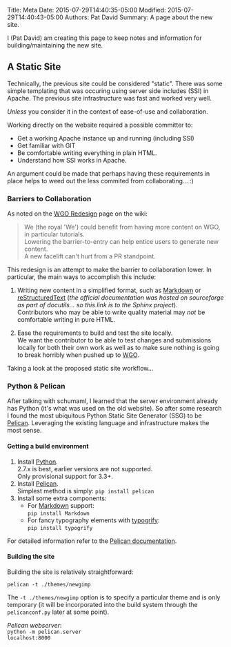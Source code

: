 Title: Meta
Date: 2015-07-29T14:40:35-05:00
Modified: 2015-07-29T14:40:43-05:00
Authors: Pat David
Summary: A page about the new site.



I (Pat David) am creating this page to keep notes and information for building/maintaining the new site.


## A Static Site

Technically, the previous site could be considered "static".
There was some simple templating that was occuring using server side includes (SSI) in Apache.
The previous site infrastructure was fast and worked very well.

*Unless* you consider it in the context of ease-of-use and collaboration.

Working directly on the website required a possible committer to:

* Get a working Apache instance up and running (including SSI)
* Get familiar with GIT
* Be comfortable writing everything in plain HTML.
* Understand how SSI works in Apache.

An argument could be made that perhaps having these requirements in place helps to weed out the less commited from collaborating... :)



### Barriers to Collaboration

As noted on the [WGO Redesign] page on the wiki:

>We (the royal 'We') could benefit from having more content on WGO, in particular tutorials.  
Lowering the barrier-to-entry can help entice users to generate new content.  
A new facelift can't hurt from a PR standpoint.

This redesign is an attempt to make the barrier to collaboration lower.
In particular, the main ways to accomplish this include:

1. Writing new content in a simplified format, such as [Markdown] or [reStructuredText][] (*the official documentation was hosted on sourceforge as part of docutils... so this link is to the Sphinx project*).  
Contributors who may be able to write quality material may *not* be comfortable writing in pure HTML.

2. Ease the requirements to build and test the site locally.  
We want the contributor to be able to test changes and submissions locally for both their own work as well as to make sure nothing is going to break horribly when pushed up to [WGO].

Taking a look at the proposed static site workflow...



### Python & Pelican

After talking with schumaml, I learned that the server environment already has Python (it's what was used on the old website).
So after some research I found the most ubiquitous Python Static Site Generator (SSG) to be [Pelican].
Leveraging the existing language and infrastructure makes the most sense.



#### Getting a build environment

1. Install [Python].  
2.7.x is best, earlier versions are not supported.  
Only provisional support for 3.3+.
2. Install [Pelican].  
Simplest method is simply: `pip install pelican`
3. Install some extra components:
    * For [Markdown] support:  
    `pip install Markdown`
    * For fancy typography elements with [typogrify]:  
    `pip install typogrify`


For detailed information refer to the [Pelican documentation](http://docs.getpelican.com/en/3.6.2/).



#### Building the site

Building the site is relatively straightforward:

`pelican -t ./themes/newgimp`

The `-t ./themes/newgimp` option is to specify a particular theme and is only temporary (it will be incorporated into the build system through the `pelicanconf.py` later at some point).


*Pelican webserver*:  
`python -m pelican.server`  
`localhost:8000`




[WGO Redesign]: http://wiki.gimp.org/index.php?title=WGO_Redesign
[Markdown]: http://daringfireball.net/projects/markdown/ 
[reStructuredText]: http://sphinx-doc.org/rest.html
[WGO]: http://www.gimp.org "The GIMP Website"
[Pelican]: http://blog.getpelican.com/ 
[Python]:https://www.python.org/ 
[smartypants]:http://pythonhosted.org/smartypants/ 
[typogrify]: https://github.com/mintchaos/typogrify
